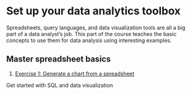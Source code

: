 # Set up your data analytics toolbox

Spreadsheets, query languages, and data visualization tools are all a big part of a data analyst’s job. This part of the course teaches the basic concepts to use them for data analysis using interesting examples.

## Master spreadsheet basics

1. [Exercise 1: Generate a chart from a spreadsheet](/1-Foundations-Data-Data-Everywhere/Exercises/1-analysis-monthly-sales.md)

Get started with SQL and data visualization

